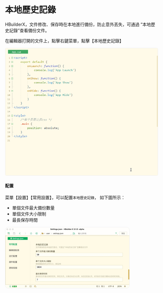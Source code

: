 # 本地歷史記錄

HBuilderX，文件修改、保存時在本地進行備份，防止意外丟失，可通過 “本地歷史記錄”查看備份文件。

在編輯器打開的文件上，點擊右鍵菜單，點擊【本地歷史記錄】

<img src="/static/snapshots/tutorial/localhistory.gif" style="zoom: 89%;border: 1px solid #eee;border-radius: 5px;"/>


#### 配置

菜單【設置】【常用設置】，可以配置`本地歷史記錄`， 如下圖所示：

- 單個文件最大備份數量
- 單個文件大小限制
- 最長保存時間

<img src="/static/snapshots/tutorial/localhistory_config.jpg" style="zoom: 40%;border-radius: 25px;border: 1px solid #eee;"/>